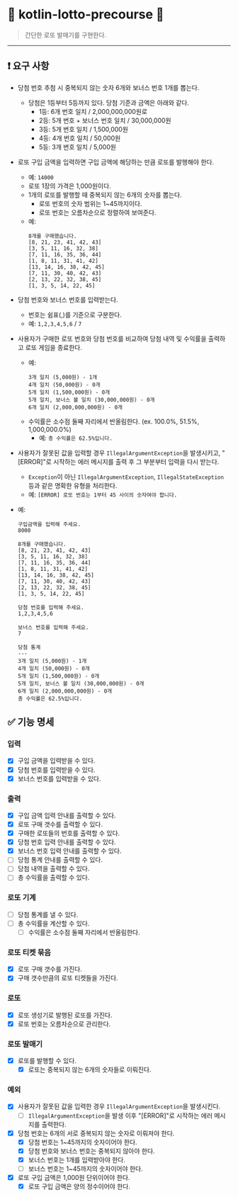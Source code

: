 # 🍾 kotlin-lotto-precourse 🍾

> 간단한 로또 발매기를 구현한다.
---

## ❗️ 요구 사항
- 당첨 번호 추첨 시 중복되지 않는 숫자 6개와 보너스 번호 1개를 뽑는다.
  - 당첨은 1등부터 5등까지 있다. 당첨 기준과 금액은 아래와 같다.
    - 1등: 6개 번호 일치 / 2,000,000,000원로
    - 2등: 5개 번호 + 보너스 번호 일치 / 30,000,000원
    - 3등: 5개 번호 일치 / 1,500,000원
    - 4등: 4개 번호 일치 / 50,000원
    - 5등: 3개 번호 일치 / 5,000원
- 로또 구입 금액을 입력하면 구입 금액에 해당하는 만큼 로또를 발행해야 한다.
  - 예: `14000`
  - 로또 1장의 가격은 1,000원이다.
  - 1개의 로또를 발행할 때 중복되지 않는 6개의 숫자를 뽑는다.
    - 로또 번호의 숫자 범위는 1~45까지이다.
    - 로또 번호는 오름차순으로 정렬하여 보여준다.
  - 예:
    ```
    8개를 구매했습니다.
    [8, 21, 23, 41, 42, 43]
    [3, 5, 11, 16, 32, 38]
    [7, 11, 16, 35, 36, 44]
    [1, 8, 11, 31, 41, 42]
    [13, 14, 16, 38, 42, 45]
    [7, 11, 30, 40, 42, 43]
    [2, 13, 22, 32, 38, 45]
    [1, 3, 5, 14, 22, 45]
    ```
- 당첨 번호와 보너스 번호를 입력받는다.
  - 번호는 쉼표(,)를 기준으로 구분한다.
  - 예: `1,2,3,4,5,6` / `7`
- 사용자가 구매한 로또 번호와 당첨 번호를 비교하여 당첨 내역 및 수익률을 출력하고 로또 게임을 종료한다.
  - 예:
    ```
    3개 일치 (5,000원) - 1개
    4개 일치 (50,000원) - 0개
    5개 일치 (1,500,000원) - 0개
    5개 일치, 보너스 볼 일치 (30,000,000원) - 0개
    6개 일치 (2,000,000,000원) - 0개
    ```
  - 수익률은 소수점 둘째 자리에서 반올림한다. (ex. 100.0%, 51.5%, 1,000,000.0%)
    - 예: `총 수익률은 62.5%입니다.`
- 사용자가 잘못된 값을 입력할 경우 `IllegalArgumentException`을 발생시키고, "[ERROR]"로 시작하는 에러 메시지를 출력 후 그 부분부터 입력을 다시 받는다.
  - `Exception`이 아닌 `IllegalArgumentException`, `IllegalStateException` 등과 같은 명확한 유형을 처리한다.
  - 예: `[ERROR] 로또 번호는 1부터 45 사이의 숫자여야 합니다.`

- 예:
    ```
    구입금액을 입력해 주세요.
    8000
    
    8개를 구매했습니다.
    [8, 21, 23, 41, 42, 43] 
    [3, 5, 11, 16, 32, 38] 
    [7, 11, 16, 35, 36, 44] 
    [1, 8, 11, 31, 41, 42] 
    [13, 14, 16, 38, 42, 45] 
    [7, 11, 30, 40, 42, 43] 
    [2, 13, 22, 32, 38, 45] 
    [1, 3, 5, 14, 22, 45]
    
    당첨 번호를 입력해 주세요.
    1,2,3,4,5,6
    
    보너스 번호를 입력해 주세요.
    7
    
    당첨 통계
    ---
    3개 일치 (5,000원) - 1개
    4개 일치 (50,000원) - 0개
    5개 일치 (1,500,000원) - 0개
    5개 일치, 보너스 볼 일치 (30,000,000원) - 0개
    6개 일치 (2,000,000,000원) - 0개
    총 수익률은 62.5%입니다.
  ```

## ✅ 기능 명세
### 입력
- [X] 구입 금액을 입력받을 수 있다.
- [X] 당첨 번호를 입력받을 수 있다.
- [X] 보너스 번호를 입력받을 수 있다.
### 출력
- [X] 구입 금액 입력 안내를 출력할 수 있다.
- [X] 로또 구매 갯수를 출력할 수 있다.
- [X] 구매한 로또들의 번호를 출력할 수 있다.
- [X] 당첨 번호 입력 안내를 출력할 수 있다.
- [X] 보너스 번호 입력 안내를 출력할 수 있다.
- [ ] 당첨 통계 안내를 출력할 수 있다.
- [ ] 당첨 내역을 출력할 수 있다.
- [ ] 총 수익률을 출력할 수 있다.
### 로또 기계
- [ ] 당첨 통계를 낼 수 있다.
- [ ] 총 수익률을 계산할 수 있다.
  - [ ] 수익률은 소수점 둘째 자리에서 반올림한다.
### 로또 티켓 묶음
- [X] 로또 구매 갯수를 가진다.
- [X] 구매 갯수만큼의 로또 티켓들을 가진다.
### 로또
- [X] 로또 생성기로 발행된 로또를 가진다.
- [X] 로또 번호는 오름차순으로 관리한다.
### 로또 발매기
- [X] 로또를 발행할 수 있다.
  - [X] 로또는 중복되지 않는 6개의 숫자들로 이뤄진다.
### 예외
- [X] 사용자가 잘못된 값을 입력한 경우 `IllegalArgumentException`을 발생시킨다.
  - [ ] `IllegalArgumentException`을 발생 이후 "[ERROR]"로 시작하는 에러 메시지를 출력한다.
- [X] 당첨 번호는 6개의 서로 중복되지 않는 숫자로 이뤄져야 한다.
  - [X] 당첨 번호는 1~45까지의 숫자이어야 한다.
  - [X] 당첨 번호와 보너스 번호는 중복되지 않아야 한다.
  - [X] 보너스 번호는 1개를 입력받아야 한다.
  - [ ] 보너스 번호는 1~45까지의 숫자이어야 한다.
- [X] 로또 구입 금액은 1,000원 단위이어야 한다.
  - [X] 로또 구입 금액은 양의 정수이어야 한다.